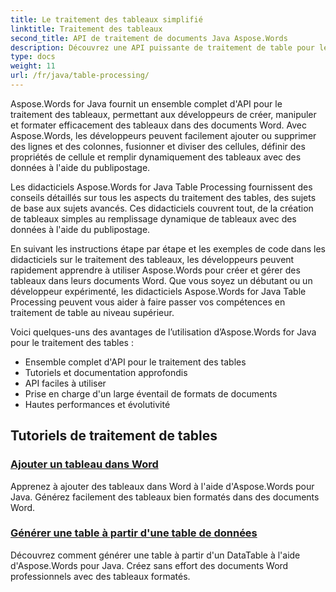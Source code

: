 ```yaml
---
title: Le traitement des tableaux simplifié
linktitle: Traitement des tableaux
second_title: API de traitement de documents Java Aspose.Words
description: Découvrez une API puissante de traitement de table pour les développeurs Java utilisant Aspose.Word pour Java. Créez, manipulez et formatez des tableaux dans des documents Word. Améliorez dès aujourd’hui vos applications de traitement de documents.
type: docs
weight: 11
url: /fr/java/table-processing/
---
```


Aspose.Words for Java fournit un ensemble complet d'API pour le traitement des tableaux, permettant aux développeurs de créer, manipuler et formater efficacement des tableaux dans des documents Word. Avec Aspose.Words, les développeurs peuvent facilement ajouter ou supprimer des lignes et des colonnes, fusionner et diviser des cellules, définir des propriétés de cellule et remplir dynamiquement des tableaux avec des données à l'aide du publipostage.

Les didacticiels Aspose.Words for Java Table Processing fournissent des conseils détaillés sur tous les aspects du traitement des tables, des sujets de base aux sujets avancés. Ces didacticiels couvrent tout, de la création de tableaux simples au remplissage dynamique de tableaux avec des données à l'aide du publipostage.

En suivant les instructions étape par étape et les exemples de code dans les didacticiels sur le traitement des tableaux, les développeurs peuvent rapidement apprendre à utiliser Aspose.Words pour créer et gérer des tableaux dans leurs documents Word. Que vous soyez un débutant ou un développeur expérimenté, les didacticiels Aspose.Words for Java Table Processing peuvent vous aider à faire passer vos compétences en traitement de table au niveau supérieur.

Voici quelques-uns des avantages de l’utilisation d’Aspose.Words for Java pour le traitement des tables :

* Ensemble complet d'API pour le traitement des tables
* Tutoriels et documentation approfondis
* API faciles à utiliser
* Prise en charge d'un large éventail de formats de documents
* Hautes performances et évolutivité


## Tutoriels de traitement de tables

### [Ajouter un tableau dans Word](./add-table-in-word/)

Apprenez à ajouter des tableaux dans Word à l'aide d'Aspose.Words pour Java. Générez facilement des tableaux bien formatés dans des documents Word.

### [Générer une table à partir d'une table de données](./generate-table-from-datatable/)

Découvrez comment générer une table à partir d'un DataTable à l'aide d'Aspose.Words pour Java. Créez sans effort des documents Word professionnels avec des tableaux formatés. 